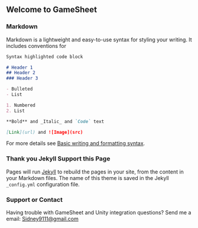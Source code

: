## Welcome to GameSheet



### Markdown

Markdown is a lightweight and easy-to-use syntax for styling your writing. It includes conventions for

```markdown
Syntax highlighted code block

# Header 1
## Header 2
### Header 3

- Bulleted
- List

1. Numbered
2. List

**Bold** and _Italic_ and `Code` text

[Link](url) and ![Image](src)
```

For more details see [Basic writing and formatting syntax](https://docs.github.com/en/github/writing-on-github/getting-started-with-writing-and-formatting-on-github/basic-writing-and-formatting-syntax).

### Thank you Jekyll Support this Page

Pages will run [Jekyll](https://jekyllrb.com/) to rebuild the pages in your site, from the content in your Markdown files. The name of this theme is saved in the Jekyll `_config.yml` configuration file.

### Support or Contact

Having trouble with GameSheet and Unity integration questions? Send me a email: Sidney9111@gmail.com
